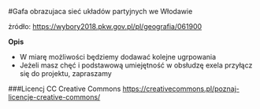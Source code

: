 #Gafa obrazujaca sieć układów partyjnych we Włodawie  

żródło: https://wybory2018.pkw.gov.pl/pl/geografia/061900

**Opis**
+  W miarę możliwości będziemy dodawać kolejne ugrpowania 
+  Jeżeli masz chęć i podstawową umiejętność w obsłudzę exela przyłącz się do projektu, zapraszamy 

###Licencj CC 
 Creative Commons
 https://creativecommons.pl/poznaj-licencje-creative-commons/
